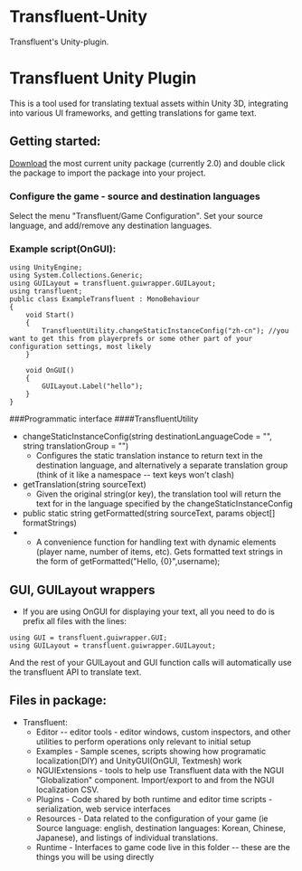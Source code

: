 Transfluent-Unity
=================

Transfluent's Unity-plugin.


# Transfluent Unity Plugin
This is a tool used for translating textual assets within Unity 3D, integrating into various UI frameworks, and getting translations for game text.

## Getting started:
[Download](https://github.com/Transfluent/Transfluent-Unity/blob/master/Release/2.0/TransfluentEditor-2.0.unitypackage) the most current unity package (currently 2.0) and double click the package to import the package into your project.

### Configure the game - source and destination languages
Select the menu "Transfluent/Game Configuration".  Set your source language, and add/remove any destination languages.

### Example script(OnGUI):

~~~~~~~~
using UnityEngine;
using System.Collections.Generic;
using GUILayout = transfluent.guiwrapper.GUILayout; 
using transfluent;
public class ExampleTransfluent : MonoBehaviour
{
	void Start()
	{
		TransfluentUtility.changeStaticInstanceConfig("zh-cn"); //you want to get this from playerprefs or some other part of your configuration settings, most likely
	}

	void OnGUI()
	{
		GUILayout.Label("hello");
	}
}
~~~~~~~~

###Programmatic interface
####TransfluentUtility 
* changeStaticInstanceConfig(string destinationLanguageCode = "", string translationGroup = "")  
  * Configures the static translation instance to return text in the destination language, and alternatively a separate translation group (think of it like a namespace -- text keys won't clash)   
* getTranslation(string sourceText)
  * Given the original string(or key), the translation tool will return the text for in the language specified by the changeStaticInstanceConfig
* public static string getFormatted(string sourceText, params object[] formatStrings)
* *    A convenience function for handling text with dynamic elements (player name, number of items, etc). Gets formatted text strings in the form of getFormatted("Hello, {0}",username);

## GUI, GUILayout wrappers
* If you are using OnGUI for displaying your text, all you need to do is prefix all files with the lines:
~~~~~~~~
using GUI = transfluent.guiwrapper.GUI;
using GUILayout = transfluent.guiwrapper.GUILayout; 
~~~~~~~~
And the rest of your GUILayout and GUI function calls will automatically use the transfluent API to translate text.

## Files in package:
* Transfluent:
  * Editor -- editor tools - editor windows, custom inspectors, and other utilities to perform operations only relevant to initial setup
  * Examples - Sample scenes, scripts showing how programatic localization(DIY) and UnityGUI(OnGUI, Textmesh) work
  * NGUIExtensions - tools to help use Transfluent data with the NGUI "Globalization" component. Import/export to and from the NGUI localization CSV.
  * Plugins - Code shared by both runtime and editor time scripts - serialization, web service interfaces
  * Resources - Data related to the configuration of your game (ie Source language: english, destination languages: Korean, Chinese, Japanese), and listings of individual translations.
  * Runtime - Interfaces to game code live in this folder -- these are the things you will be using directly